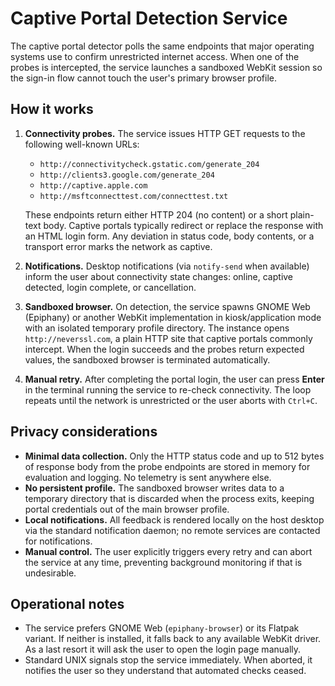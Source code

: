 # Captive Portal Detection Service

The captive portal detector polls the same endpoints that major operating systems use to confirm unrestricted internet access. When one of the probes is intercepted, the service launches a sandboxed WebKit session so the sign-in flow cannot touch the user's primary browser profile.

## How it works

1. **Connectivity probes.** The service issues HTTP GET requests to the following well-known URLs:
   - `http://connectivitycheck.gstatic.com/generate_204`
   - `http://clients3.google.com/generate_204`
   - `http://captive.apple.com`
   - `http://msftconnecttest.com/connecttest.txt`

   These endpoints return either HTTP 204 (no content) or a short plain-text body. Captive portals typically redirect or replace the response with an HTML login form. Any deviation in status code, body contents, or a transport error marks the network as captive.

2. **Notifications.** Desktop notifications (via `notify-send` when available) inform the user about connectivity state changes: online, captive detected, login complete, or cancellation.

3. **Sandboxed browser.** On detection, the service spawns GNOME Web (Epiphany) or another WebKit implementation in kiosk/application mode with an isolated temporary profile directory. The instance opens `http://neverssl.com`, a plain HTTP site that captive portals commonly intercept. When the login succeeds and the probes return expected values, the sandboxed browser is terminated automatically.

4. **Manual retry.** After completing the portal login, the user can press **Enter** in the terminal running the service to re-check connectivity. The loop repeats until the network is unrestricted or the user aborts with `Ctrl+C`.

## Privacy considerations

- **Minimal data collection.** Only the HTTP status code and up to 512 bytes of response body from the probe endpoints are stored in memory for evaluation and logging. No telemetry is sent anywhere else.
- **No persistent profile.** The sandboxed browser writes data to a temporary directory that is discarded when the process exits, keeping portal credentials out of the main browser profile.
- **Local notifications.** All feedback is rendered locally on the host desktop via the standard notification daemon; no remote services are contacted for notifications.
- **Manual control.** The user explicitly triggers every retry and can abort the service at any time, preventing background monitoring if that is undesirable.

## Operational notes

- The service prefers GNOME Web (`epiphany-browser`) or its Flatpak variant. If neither is installed, it falls back to any available WebKit driver. As a last resort it will ask the user to open the login page manually.
- Standard UNIX signals stop the service immediately. When aborted, it notifies the user so they understand that automated checks ceased.
